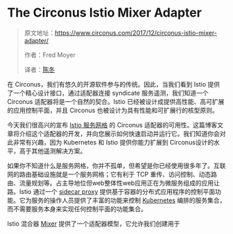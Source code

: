 # The Circonus Istio Mixer Adapter

> 原文地址：<https://www.circonus.com/2017/12/circonus-istio-mixer-adapter/>
>
> 作者：Fred Moyer
>
> 译者：[陈冬](https://github.com/shaobai)


在 Circonus，我们有悠久的开源软件参与的传统。因此，当我们看到 Istio 提供了一个精心设计接口，通过适配器连接 syndicate 服务遥测，我们知道一个 Circonus 适配器将是一个自然的契合。Istio 已经被设计成提供高性能、高可扩展的应用控制平面，并且 Circonus 也被设计为具有性能和可扩展行的核型原则。

今天我们很高兴的宣布 [Istio 服务网格](https://istio.io/) 的 Circonus 适配器的可用性。这篇博客文章将介绍这个适配器的开发，并向您展示如何快速启动并运行它。我们知道你会对此非常有兴趣，因为 Kubernetes 和 Istio 提供你能力扩展到 Circonus设计的水平，高于其他遥测解决方案。

如果你不知道什么是服务网格，你并不孤单，但希望是你已经使用很多年了。互联网的路由基础设施就是一个服务网格；它有利于 TCP 重传、访问控制、动态路由、流量规划等。占主导地位但web整体性web应用正在为微服务组成的应用让路。Istio 通过一个  [sidecar proxy](https://www.envoyproxy.io/docs/envoy/latest/) 提供基于容器的分布式应用程序的控制平面功能。它为服务的操作人员提供了丰富的功能来控制 [Kubernetes](https://kubernetes.io/) 编排的服务集合，而不需要服务本身来实现任何控制平面的功能集合。

 Istio 混合器 [Mixer](https://istio.io/docs/concepts/policies-and-telemetry/overview/) 提供了一个适配器模型，它允许我们创建用于
